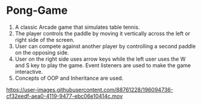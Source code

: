 # Pong-Game

1. A classic Arcade game that simulates table tennis.
2. The player controls the paddle by moving it vertically across the left or right side of the screen.
3. User can compete against another player by controlling a second paddle on the opposing side.
4. User on the right side uses arrow keys while the left user uses the W and S key to play the game. Event listeners are used to make the game interactive.
5. Concepts of OOP and Inheritance are used. 

https://user-images.githubusercontent.com/88761228/196094736-cf32eedf-aea0-4119-9477-ebc06e10414c.mov

